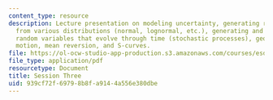 ```yaml
---
content_type: resource
description: Lecture presentation on modeling uncertainty, generating random numbers
  from various distributions (normal, lognormal, etc.), generating and understanding
  random variables that evolve through time (stochastic processes), geometric Brownian
  motion, mean reversion, and S-curves.
file: https://ol-ocw-studio-app-production.s3.amazonaws.com/courses/esd-70j-engineering-economy-module-fall-2009/939cf72f69798b8fa9144a556e380dbe_MITESD_70Jf09_lec03.pdf
file_type: application/pdf
resourcetype: Document
title: Session Three
uid: 939cf72f-6979-8b8f-a914-4a556e380dbe
---
```

